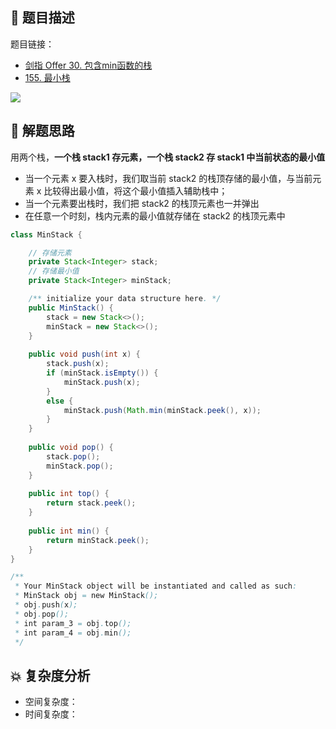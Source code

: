 ## 📃 题目描述

题目链接：

- [剑指 Offer 30. 包含min函数的栈](https://leetcode.cn/problems/bao-han-minhan-shu-de-zhan-lcof/)
- [155. 最小栈](https://leetcode.cn/problems/min-stack/)

![](https://cs-wiki.oss-cn-shanghai.aliyuncs.com/img/image-20221004121748660.png)

## 🔔 解题思路

用两个栈，**一个栈 stack1 存元素，一个栈 stack2 存 stack1 中当前状态的最小值**

- 当一个元素 x 要入栈时，我们取当前 stack2  的栈顶存储的最小值，与当前元素 x 比较得出最小值，将这个最小值插入辅助栈中；
- 当一个元素要出栈时，我们把 stack2   的栈顶元素也一并弹出
- 在任意一个时刻，栈内元素的最小值就存储在 stack2 的栈顶元素中


```java
class MinStack {

    // 存储元素
    private Stack<Integer> stack;
    // 存储最小值
    private Stack<Integer> minStack;

    /** initialize your data structure here. */
    public MinStack() {
        stack = new Stack<>();
        minStack = new Stack<>();
    }
    
    public void push(int x) {
        stack.push(x);
        if (minStack.isEmpty()) {
            minStack.push(x);
        }
        else {
            minStack.push(Math.min(minStack.peek(), x));
        }
    }
    
    public void pop() {
        stack.pop();
        minStack.pop();
    }
    
    public int top() {
        return stack.peek();
    }
    
    public int min() {
        return minStack.peek();
    }
}

/**
 * Your MinStack object will be instantiated and called as such:
 * MinStack obj = new MinStack();
 * obj.push(x);
 * obj.pop();
 * int param_3 = obj.top();
 * int param_4 = obj.min();
 */
```

## 💥 复杂度分析

- 空间复杂度：
- 时间复杂度：